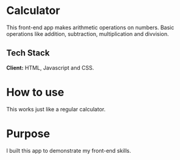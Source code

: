 # Calculator

This front-end app makes arithmetic operations on numbers. Basic operations like addition, subtraction, multiplication and divvision.

## **Tech Stack**

**Client:** HTML, Javascript and CSS.

# **How to use**
This works just like a regular calculator.

# **Purpose**
I built this app to demonstrate my front-end skills.

